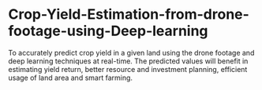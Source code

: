 # Crop-Yield-Estimation-from-drone-footage-using-Deep-learning
To accurately predict crop yield in a given land using the drone footage and deep learning techniques at real-time. The predicted values will benefit in estimating yield return, better resource and investment planning, efficient usage of land area and smart farming.
